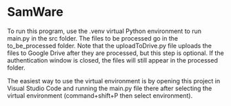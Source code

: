 # SamWare

To run this program, use the .venv virtual Python environment to run main.py in the src folder. The files to be processed go in the to_be_processed folder. Note that the uploadToDrive.py file uploads the files to Google Drive after they are processed, but this step is optional. If the authentication window is closed, the files will still appear in the processed folder.

The easiest way to use the virtual environment is by opening this project in Visual Studio Code and running the main.py file there after selecting the virtual environment (command+shift+P then select environment).
